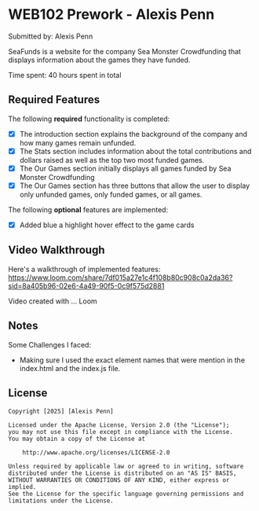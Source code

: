 # WEB102 Prework - Alexis Penn

Submitted by: Alexis Penn

SeaFunds is a website for the company Sea Monster Crowdfunding that displays information about the games they have funded.

Time spent: 40 hours spent in total

## Required Features

The following **required** functionality is completed:

* [X] The introduction section explains the background of the company and how many games remain unfunded.
* [X] The Stats section includes information about the total contributions and dollars raised as well as the top two most funded games.
* [X] The Our Games section initially displays all games funded by Sea Monster Crowdfunding
* [X] The Our Games section has three buttons that allow the user to display only unfunded games, only funded games, or all games.

The following **optional** features are implemented:

* [X] Added blue a highlight hover effect to the game cards

## Video Walkthrough

Here's a walkthrough of implemented features:
https://www.loom.com/share/7df015a27e1c4f108b80c908c0a2da36?sid=8a405b96-02e6-4a49-90f5-0c9f575d2881

<!-- Replace this with whatever GIF tool you used! -->
Video created with ... Loom  
<!-- Recommended tools:
[Kap](https://getkap.co/) for macOS
[ScreenToGif](https://www.screentogif.com/) for Windows
[peek](https://github.com/phw/peek) for Linux. -->

## Notes
Some Challenges I faced:
- Making sure I used the exact element names that were mention in the index.html and the index.js file.

## License

    Copyright [2025] [Alexis Penn]

    Licensed under the Apache License, Version 2.0 (the "License");
    you may not use this file except in compliance with the License.
    You may obtain a copy of the License at

        http://www.apache.org/licenses/LICENSE-2.0

    Unless required by applicable law or agreed to in writing, software
    distributed under the License is distributed on an "AS IS" BASIS,
    WITHOUT WARRANTIES OR CONDITIONS OF ANY KIND, either express or implied.
    See the License for the specific language governing permissions and
    limitations under the License.
